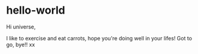 # hello-world

Hi universe,

I like to exercise and eat carrots, hope you're doing well in your lifes! Got to go, bye!! xx

